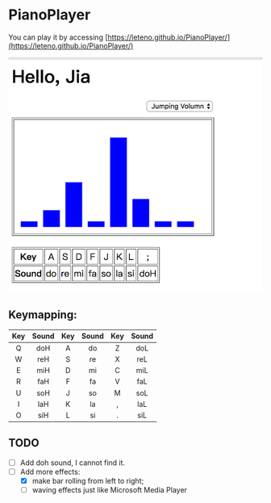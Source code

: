 
# PianoPlayer

You can play it by accessing [https://leteno.github.io/PianoPlayer/](https://leteno.github.io/PianoPlayer/)

![示例](example.png)

## Keymapping:

|Key|Sound|Key|Sound|Key|Sound|
| :---: | :---: | :---: | :---: | :---: | :---: |
|Q|doH|A|do|Z|doL|
|W|reH|S|re|X|reL|
|E|miH|D|mi|C|miL|
|R|faH|F|fa|V|faL|
|U|soH|J|so|M|soL|
|I|laH|K|la|,|laL|
|O|siH|L|si|.|siL|


## TODO
- [ ] Add doh sound, I cannot find it.
- [ ] Add more effects:
	- [x] make bar rolling from left to right;
	- [ ] waving effects just like Microsoft Media Player

